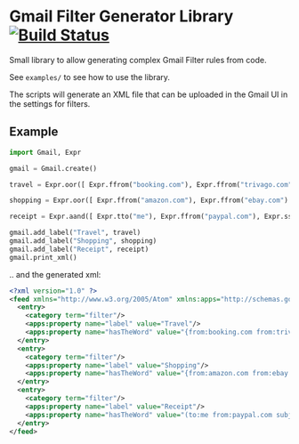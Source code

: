 # Gmail Filter Generator Library [![Build Status](https://travis-ci.org/torpedro/gmail-filter-lib.svg?branch=master)](https://travis-ci.org/torpedro/gmail-filter-lib)

Small library to allow generating complex Gmail Filter rules from code.

See `examples/` to see how to use the library.

The scripts will generate an XML file that can be uploaded in the Gmail UI in the settings for filters.

## Example

```python
import Gmail, Expr

gmail = Gmail.create()

travel = Expr.oor([ Expr.ffrom("booking.com"), Expr.ffrom("trivago.com") ])

shopping = Expr.oor([ Expr.ffrom("amazon.com"), Expr.ffrom("ebay.com") ])

receipt = Expr.aand([ Expr.tto("me"), Expr.ffrom("paypal.com"), Expr.ssubject("receipt") ])

gmail.add_label("Travel", travel)
gmail.add_label("Shopping", shopping)
gmail.add_label("Receipt", receipt)
gmail.print_xml()
```

.. and the generated xml:

```xml
<?xml version="1.0" ?>
<feed xmlns="http://www.w3.org/2005/Atom" xmlns:apps="http://schemas.google.com/apps/2006">
  <entry>
    <category term="filter"/>
    <apps:property name="label" value="Travel"/>
    <apps:property name="hasTheWord" value="{from:booking.com from:trivago.com}"/>
  </entry>
  <entry>
    <category term="filter"/>
    <apps:property name="label" value="Shopping"/>
    <apps:property name="hasTheWord" value="{from:amazon.com from:ebay.com}"/>
  </entry>
  <entry>
    <category term="filter"/>
    <apps:property name="label" value="Receipt"/>
    <apps:property name="hasTheWord" value="(to:me from:paypal.com subject:receipt)"/>
  </entry>
</feed>
```
